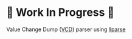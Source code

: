 # :construction: Work In Progress :construction:

Value Change Dump ([VCD](https://en.wikipedia.org/wiki/Value_change_dump)) parser using [llparse](https://github.com/nodejs/llparse)
